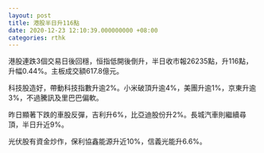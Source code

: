 ```yaml
---
layout: post
title: 港股半日升116點
date: 2020-12-23 12:10:39.000000000 +08:00
categories: rthk
---
```


港股連跌3個交易日後回穩，恒指低開後倒升，半日收市報26235點，升116點，升幅0.44%。主板成交額617.8億元。

科技股造好，帶動科技指數升逾2%。小米破頂升逾4%，美團升逾1%，京東升逾3%，不過騰訊及里巴巴偏軟。

昨日顯著下跌的車股反彈，吉利升6%，比亞迪股份升2%。長城汽車則繼續尋頂，半日升近9%。

光伏股有資金炒作，保利協鑫能源升近10%，信義光能升6.6%。
